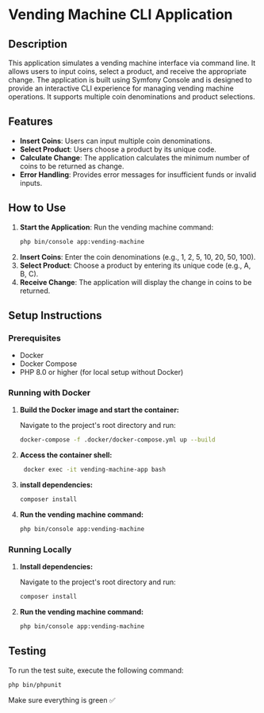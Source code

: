 # Vending Machine CLI Application

## Description

This application simulates a vending machine interface via command line. It allows users to input coins, select a
product, and receive the appropriate change. The application is built using Symfony Console and is designed to provide
an interactive CLI experience for managing vending machine operations. It supports multiple coin denominations and
product selections.

## Features

- **Insert Coins**: Users can input multiple coin denominations.
- **Select Product**: Users choose a product by its unique code.
- **Calculate Change**: The application calculates the minimum number of coins to be returned as change.
- **Error Handling**: Provides error messages for insufficient funds or invalid inputs.

## How to Use

1. **Start the Application**: Run the vending machine command:
   ```bash
   php bin/console app:vending-machine
    ```
2. **Insert Coins**: Enter the coin denominations (e.g., 1, 2, 5, 10, 20, 50, 100).
3. **Select Product**: Choose a product by entering its unique code (e.g., A, B, C).
4. **Receive Change**: The application will display the change in coins to be returned.

## Setup Instructions

### Prerequisites

- Docker
- Docker Compose
- PHP 8.0 or higher (for local setup without Docker)

### Running with Docker

1. **Build the Docker image and start the container:**

   Navigate to the project's root directory and run:
    ```bash
    docker-compose -f .docker/docker-compose.yml up --build
    ```

2. **Access the container shell:**
   ```bash
    docker exec -it vending-machine-app bash
    ```

3. **install dependencies:**
    ```bash
    composer install
    ```

4. **Run the vending machine command:**
    ```bash
    php bin/console app:vending-machine
    ```

### Running Locally

1. **Install dependencies:**

   Navigate to the project's root directory and run:
    ```bash
    composer install
    ```

2. **Run the vending machine command:**
    ```bash
    php bin/console app:vending-machine
    ```

## Testing

To run the test suite, execute the following command:

```bash
php bin/phpunit
```

Make sure everything is green :white_check_mark: